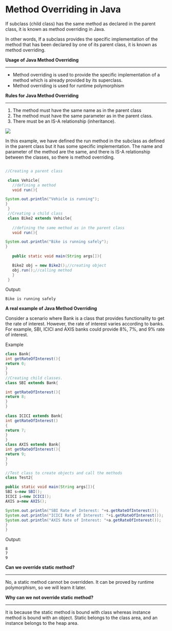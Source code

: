 # Method Overriding in Java



If subclass (child class) has the same method as declared in the parent class, it is known as method overriding in Java.

In other words, If a subclass provides the specific implementation of the method that has been declared by one of its parent class, it is known as method overriding.

**Usage of Java Method Overriding**

---

   - Method overriding is used to provide the specific implementation of a method which is already provided by its superclass.
   - Method overriding is used for runtime polymorphism

**Rules for Java Method Overriding**

---


   1. The method must have the same name as in the parent class
   2. The method must have the same parameter as in the parent class.
   3. There must be an IS-A relationship (inheritance).
   
![](https://static.javatpoint.com/images/java-rules-for-method-overriding.png)


In this example, we have defined the run method in the subclass as defined in the parent class but it has some specific implementation. The name and parameter of the method are the same, and there is IS-A relationship between the classes, so there is method overriding. 

```java

//Creating a parent class  

 class Vehicle{  
   //defining a method  
   void run(){

System.out.println("Vehicle is running");
}  
 }  
 //Creating a child class  
 class Bike2 extends Vehicle{
 
   //defining the same method as in the parent class  
   void run(){

System.out.println("Bike is running safely");
}  
   
   public static void main(String args[]){

   Bike2 obj = new Bike2();//creating object  
   obj.run();//calling method  
   }  
 }  
```
Output:
~~~
Bike is running safely
~~~

**A real example of Java Method Overriding**

Consider a scenario where Bank is a class that provides functionality to get the rate of interest. However, the rate of interest varies according to banks. For example, SBI, ICICI and AXIS banks could provide 8%, 7%, and 9% rate of interest.


Example
```java
class Bank{  
int getRateOfInterest(){
return 0;
}  
}  
//Creating child classes.  
class SBI extends Bank{

int getRateOfInterest(){
return 8;
}  
}  
  
class ICICI extends Bank{  
int getRateOfInterest()
{
return 7;
}  
}  
class AXIS extends Bank{  
int getRateOfInterest(){
return 9;
}  
}

//Test class to create objects and call the methods  
class Test2{

public static void main(String args[]){  
SBI s=new SBI();  
ICICI i=new ICICI();  
AXIS a=new AXIS();

System.out.println("SBI Rate of Interest: "+s.getRateOfInterest());  
System.out.println("ICICI Rate of Interest: "+i.getRateOfInterest());  
System.out.println("AXIS Rate of Interest: "+a.getRateOfInterest());  
}  
} 
```
Output:
~~~
8
7
9
~~~


**Can we override static method?**

---
No, a static method cannot be overridden. It can be proved by runtime polymorphism, so we will learn it later.

**Why can we not override static method?**

---
It is because the static method is bound with class whereas instance method is bound with an object. Static belongs to the class area, and an instance belongs to the heap area. 
